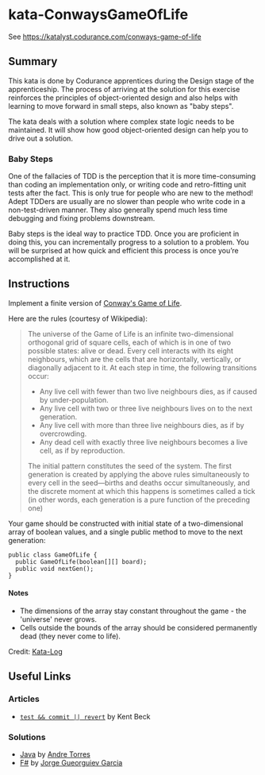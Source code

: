 # kata-ConwaysGameOfLife
See https://katalyst.codurance.com/conways-game-of-life

Summary
-------

This kata is done by Codurance apprentices during the Design stage of the apprenticeship. The process of arriving at the solution for this exercise reinforces the principles of object-oriented design and also helps with learning to move forward in small steps, also known as "baby steps".

The kata deals with a solution where complex state logic needs to be maintained. It will show how good object-oriented design can help you to drive out a solution.

### Baby Steps

One of the fallacies of TDD is the perception that it is more time-consuming than coding an implementation only, or writing code and retro-fitting unit tests after the fact. This is only true for people who are new to the method! Adept TDDers are usually are no slower than people who write code in a non-test-driven manner. They also generally spend much less time debugging and fixing problems downstream.

Baby steps is the ideal way to practice TDD. Once you are proficient in doing this, you can incrementally progress to a solution to a problem. You will be surprised at how quick and efficient this process is once you’re accomplished at it.

Instructions
------------

Implement a finite version of [Conway's Game of Life](http://en.wikipedia.org/wiki/Conway's_Game_of_Life).

Here are the rules (courtesy of Wikipedia):

> The universe of the Game of Life is an infinite two-dimensional orthogonal grid of square cells, each of which is in one of two possible states: alive or dead. Every cell interacts with its eight neighbours, which are the cells that are horizontally, vertically, or diagonally adjacent to it. At each step in time, the following transitions occur:
>
> *   Any live cell with fewer than two live neighbours dies, as if caused by under-population.
> *   Any live cell with two or three live neighbours lives on to the next generation.
> *   Any live cell with more than three live neighbours dies, as if by overcrowding.
> *   Any dead cell with exactly three live neighbours becomes a live cell, as if by reproduction.
>
> The initial pattern constitutes the seed of the system. The first generation is created by applying the above rules simultaneously to every cell in the seed—births and deaths occur simultaneously, and the discrete moment at which this happens is sometimes called a tick (in other words, each generation is a pure function of the preceding one)

Your game should be constructed with initial state of a two-dimensional array of boolean values, and a single public method to move to the next generation:

    public class GameOfLife {
      public GameOfLife(boolean[][] board);
      public void nextGen();
    }


#### Notes

*   The dimensions of the array stay constant throughout the game - the 'universe' never grows.
*   Cells outside the bounds of the array should be considered permanently dead (they never come to life).

Credit: [Kata-Log](http://kata-log.rocks/game-of-life-kata)

Useful Links
------------

### Articles

*   [`test && commit || revert`](https://medium.com/@kentbeck_7670/test-commit-revert-870bbd756864) by Kent Beck

### Solutions

*   [Java](https://github.com/andretorres-codurance/gameoflife) by [Andre Torres](https://codurance.com/publications/author/andre-torres/)
*   [F#](https://github.com/MiyamotoAkira/ConwaysGameOfLife/) by [Jorge Gueorguiev Garcia](https://codurance.com/publications/author/jorge-gueorguiev-garcia/)